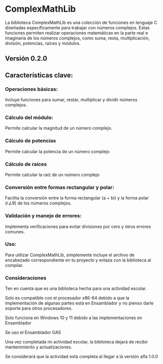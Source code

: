 # ComplexMathLib
 La biblioteca ComplexMathLib es una colección de funciones en lenguaje C diseñadas específicamente para trabajar con números complejos. Estas funciones permiten realizar operaciones matemáticas en la parte real e imaginaria de los números complejos, como suma, resta, multiplicación, división, potencias, raíces y módulos.

## Versión 0.2.0

## Características clave:

### Operaciones básicas:
Incluye funciones para sumar, restar, multiplicar y dividir números complejos.

### Cálculo del módulo:
Permite calcular la magnitud de un número complejo.

### Cálculo de potencias
Permite calcular la potencia de un número complejo

### Cálculo de raíces
Permite calcular la raíz de un número complejo

### Conversión entre formas rectangular y polar:
Facilita la conversión entre la forma rectangular (a + bi) y la forma polar (r∠θ) de los números complejos.

### Validación y manejo de errores:
Implementa verificaciones para evitar divisiones por cero y otros errores comunes.

### Uso:
Para utilizar ComplexMathLib, simplemente incluye el archivo de encabezado correspondiente en tu proyecto y enlaza con la biblioteca al compilar. 

### Consideraciones
Ten en cuenta que es una biblioteca hecha para una actividad escolar.

Solo es compatible con el procesador x86-64 debido a que la implementación de algunas partes está en Ensamblador y no pienso darle soporte para otros procesadores.

Solo funciona en Windows 10 y 11 debido a las implementaciones en Ensamblador

Se uso el Ensamblador GAS

Una vez completada mi actividad escolar, la biblioteca dejará de recibir mantenimiento y actualizaciones.

Se considerará que la actividad está completa al llegar a la versión alfa 1.0.0
